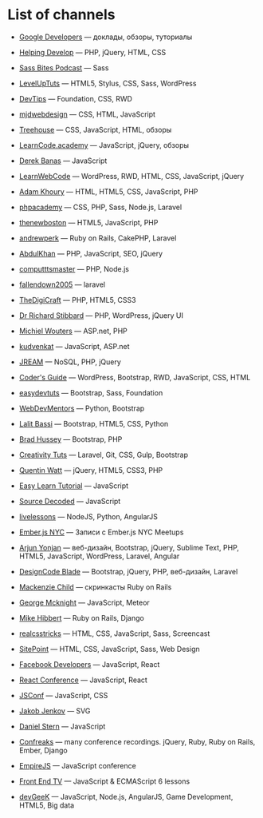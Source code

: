 # List of channels
* [Google Developers](http://www.youtube.com/user/GoogleDevelopers) — доклады, обзоры, туториалы

* [Helping Develop](http://www.youtube.com/user/TheHelpingDevelop) — PHP, jQuery, HTML, CSS

* [Sass Bites Podcast](http://www.youtube.com/user/sassbites) — Sass

* [LevelUpTuts](http://www.youtube.com/user/LevelUpTuts) — HTML5, Stylus, CSS, Sass, WordPress

* [DevTips](http://www.youtube.com/user/DevTipsForDesigners) — Foundation, CSS, RWD

* [mjdwebdesign](http://www.youtube.com/user/mjdwebdesign) — CSS, HTML, JavaScript

* [Treehouse](http://www.youtube.com/user/gotreehouse) — CSS, JavaScript, HTML, обзоры

* [LearnCode.academy](http://www.youtube.com/user/learncodeacademy) — JavaScript, jQuery, обзоры

* [Derek Banas](http://www.youtube.com/user/derekbanas) — JavaScript

* [LearnWebCode](http://www.youtube.com/user/LearnWebCode) — WordPress, RWD, HTML, CSS, JavaScript, jQuery

* [Adam Khoury](http://www.youtube.com/user/flashbuilding) — HTML, HTML5, CSS, JavaScript, PHP

* [phpacademy](http://www.youtube.com/user/phpacademy) — CSS, PHP, Sass, Node.js, Laravel

* [thenewboston](http://www.youtube.com/user/thenewboston) — HTML5, JavaScript, PHP

* [andrewperk](http://www.youtube.com/user/andrewperk) — Ruby on Rails, CakePHP, Laravel

* [AbdulKhan](http://www.youtube.com/user/WaliTutorials) — PHP, JavaScript, SEO, jQuery

* [computttsmaster](http://www.youtube.com/channel/UC9O66QHVPAaxjeezBWti4uw) — PHP, Node.js

* [fallendown2005](http://www.youtube.com/user/fallendown2005) — laravel

* [TheDigiCraft](http://www.youtube.com/user/TheDigiCraft) — PHP, HTML5, CSS3

* [Dr Richard Stibbard](http://www.youtube.com/user/webinaction) — PHP, WordPress, jQuery UI

* [Michiel Wouters](http://www.youtube.com/user/Beatle87) — ASP.net, PHP

* [kudvenkat](http://www.youtube.com/user/kudvenkat) — JavaScript, ASP.net

* [JREAM](http://www.youtube.com/user/JREAMdesign) — NoSQL, PHP, jQuery

* [Coder's Guide](http://www.youtube.com/user/CodersGuide) — WordPress, Bootstrap, RWD, JavaScript, CSS, HTML

* [easydevtuts](http://www.youtube.com/user/easydevtuts) — Bootstrap, Sass, Foundation

* [WebDevMentors](http://www.youtube.com/user/webdevmentors) — Python, Bootstrap

* [Lalit Bassi](http://www.youtube.com/user/wiredwiki) — Bootstrap, HTML5, CSS, Python

* [Brad Hussey](http://www.youtube.com/user/hussey17) — Bootstrap, PHP

* [Creativity Tuts](http://www.youtube.com/user/Creativitytuts) — Laravel, Git, CSS, Gulp, Bootstrap

* [Quentin Watt](http://www.youtube.com/user/QuentinWatt) — jQuery, HTML5, CSS3, PHP

* [Easy Learn Tutorial](http://www.youtube.com/user/easylearntutorial) — JavaScript

* [Source Decoded](http://www.youtube.com/channel/UCl0hPcsUmeld49qmWWSQKOg) — JavaScript

* [livelessons](http://www.youtube.com/user/livelessons) — NodeJS, Python, AngularJS

* [Ember.js NYC](https://www.youtube.com/user/EmberNYC) — Записи с Ember.js NYC Meetups

* [Arjun Yonjan](https://www.youtube.com/user/YonjanArjun) — веб-дизайн, Bootstrap, jQuery, Sublime Text, PHP, HTML5, JavaScript, WordPress, Laravel, Angular

* [DesignCode Blade](https://www.youtube.com/channel/UCOL9ZxzRX9lIvOliY_oz0Ng) — Bootstrap, jQuery, PHP, веб-дизайн, Laravel

* [Mackenzie Child](https://www.youtube.com/user/mackenziechild) — скринкасты Ruby on Rails

* [George Mcknight](https://www.youtube.com/user/geomck1967) — JavaScript, Meteor

* [Mike Hibbert](https://www.youtube.com/user/MickeySoFine1972) — Ruby on Rails, Django

* [realcsstricks](http://www.youtube.com/user/realcsstricks) — HTML, CSS, JavaScript, Sass, Screencast

* [SitePoint](https://www.youtube.com/user/SitePoint) — HTML, CSS, JavaScript, Sass, Web Design

* [Facebook Developers](https://www.youtube.com/user/FacebookDevelopers) — JavaScript, React

* [React Conference](https://www.youtube.com/user/reactconf) — JavaScript, React

* [JSConf](https://www.youtube.com/user/jsconfeu) — JavaScript, CSS

* [Jakob Jenkov](https://www.youtube.com/user/jjenkov) — SVG

* [Daniel Stern](https://www.youtube.com/channel/UC5ohWghqu1C7bYAq_IDBkIw/featured) — JavaScript

* [Confreaks](https://www.youtube.com/channel/UCWnPjmqvljcafA0z2U1fwKQ) — many conference recordings. jQuery, Ruby, Ruby on Rails, Ember, Django

* [EmpireJS](https://www.youtube.com/channel/UCSTVaGXDcyRhxm_9Bgw0SBg) — JavaScript conference

* [Front End TV](https://www.youtube.com/channel/UCztRO4rG71uxuR-Tpf_biww) — JavaScript & ECMAScript 6 lessons

* [devGeeK](https://www.youtube.com/channel/UCr-L1s1pBkA5TsaWZsCplOA) — JavaScript, Node.js, AngularJS, Game Development, HTML5, Big data